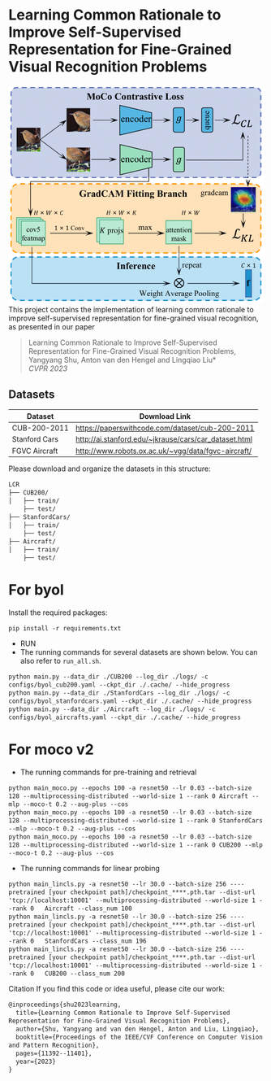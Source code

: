# Learning Common Rationale to Improve Self-Supervised Representation for Fine-Grained Visual Recognition Problems 
<img src="examples/framework.png"> 
This project contains the implementation of learning common rationale to improve self-supervised representation for fine-grained visual recognition, as presented in our paper

> Learning Common Rationale to Improve Self-Supervised Representation for Fine-Grained Visual Recognition Problems,   
> Yangyang Shu, Anton van den Hengel and Lingqiao Liu*  
> *CVPR 2023*

## Datasets
| Dataset | Download Link |
| -- | -- |
| CUB-200-2011 | https://paperswithcode.com/dataset/cub-200-2011 |
| Stanford Cars | http://ai.stanford.edu/~jkrause/cars/car_dataset.html |
| FGVC Aircraft | http://www.robots.ox.ac.uk/~vgg/data/fgvc-aircraft/ |


Please download and organize the datasets in this structure:
```
LCR
├── CUB200/
│   ├── train/ 
    ├── test/
├── StanfordCars/
│   ├── train/ 
    ├── test/
├── Aircraft/
│   ├── train/ 
    ├── test/
```

# For byol
Install the required packages:
```
pip install -r requirements.txt
```

- RUN
- The running commands for several datasets are shown below. You can also refer to ``run_all.sh``.
```
python main.py --data_dir ./CUB200 --log_dir ./logs/ -c configs/byol_cub200.yaml --ckpt_dir ./.cache/ --hide_progress
python main.py --data_dir ./StanfordCars --log_dir ./logs/ -c configs/byol_stanfordcars.yaml --ckpt_dir ./.cache/ --hide_progress
python main.py --data_dir ./Aircraft --log_dir ./logs/ -c configs/byol_aircrafts.yaml --ckpt_dir ./.cache/ --hide_progress

```

# For moco v2

- The running commands for pre-training and retrieval
```
python main_moco.py --epochs 100 -a resnet50 --lr 0.03 --batch-size 128 --multiprocessing-distributed --world-size 1 --rank 0 Aircraft --mlp --moco-t 0.2 --aug-plus --cos 
python main_moco.py --epochs 100 -a resnet50 --lr 0.03 --batch-size 128 --multiprocessing-distributed --world-size 1 --rank 0 StanfordCars --mlp --moco-t 0.2 --aug-plus --cos 
python main_moco.py --epochs 100 -a resnet50 --lr 0.03 --batch-size 128 --multiprocessing-distributed --world-size 1 --rank 0 CUB200 --mlp --moco-t 0.2 --aug-plus --cos 
```

- The running commands for linear probing
```
python main_lincls.py -a resnet50 --lr 30.0 --batch-size 256 ----pretrained [your checkpoint path]/checkpoint_****.pth.tar --dist-url 'tcp://localhost:10001' --multiprocessing-distributed --world-size 1 --rank 0   Aircraft --class_num 100
python main_lincls.py -a resnet50 --lr 30.0 --batch-size 256 ----pretrained [your checkpoint path]/checkpoint_****.pth.tar --dist-url 'tcp://localhost:10001' --multiprocessing-distributed --world-size 1 --rank 0   StanfordCars --class_num 196
python main_lincls.py -a resnet50 --lr 30.0 --batch-size 256 ----pretrained [your checkpoint path]/checkpoint_****.pth.tar --dist-url 'tcp://localhost:10001' --multiprocessing-distributed --world-size 1 --rank 0   CUB200 --class_num 200
```

Citation
If you find this code or idea useful, please cite our work:
```
@inproceedings{shu2023learning,
  title={Learning Common Rationale to Improve Self-Supervised Representation for Fine-Grained Visual Recognition Problems},
  author={Shu, Yangyang and van den Hengel, Anton and Liu, Lingqiao},
  booktitle={Proceedings of the IEEE/CVF Conference on Computer Vision and Pattern Recognition},
  pages={11392--11401},
  year={2023}
}
```


